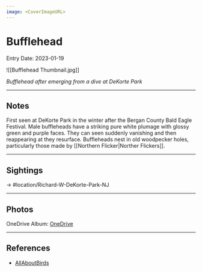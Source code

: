 ```yaml
---
image: <CoverImageURL>
---
```


# Bufflehead
Entry Date: 2023-01-19

![[Bufflehead Thumbnail.jpg]]

*Bufflehead after emerging from a dive at DeKorte Park*

---------------------------------------------------------------
## Notes

First seen at DeKorte Park in the winter after the Bergan County Bald Eagle Festival. Male buffleheads have a striking pure white plumage with glossy green and purple faces. They can seen suddenly vanishing and then reappearing at they resurface. Buffleheads nest in old woodpecker holes, particularly those made by [[Northern Flicker|Norther Flickers]].

---------------------------------------------------------------
## Sightings

-> #location/Richard-W-DeKorte-Park-NJ 

---------------------------------------------------------------
## Photos
OneDrive Album: [OneDrive](https://1drv.ms/u/s!AvaIuMdCo_w-hMlJwc3X06zdcxBcrA?e=qg4J6x)

---------------------------------------------------------------
## References
- [AllAboutBirds](https://www.allaboutbirds.org/guide/Bufflehead/overview)
